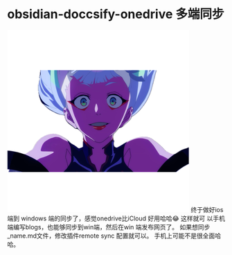# obsidian-doccsify-onedrive 多端同步

![Pasted image 20241005083711](../attachments/Pasted%20image%2020241005083711.png)
终于做好ios 端到 windows 端的同步了，感觉onedrive比iCloud 好用哈哈😂
这样就可
以手机端编写blogs，也能够同步到win端，然后在win 端发布网页了。
如果想同步_name.md文件，修改插件remote sync 配置就可以。
手机上可能不是很全面哈哈。